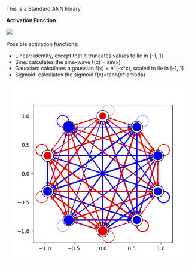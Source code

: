 This is a Standard ANN library.

**Activation Function**

<img src="https://render.githubusercontent.com/render/math?math=a^{t%2B1}_{i}=\sigma {(\displaystyle \sum_{j=1}^{n} w_{ij} a^{t}_{j})}">

Possible activation functions:
- Linear: identity, except that it truncates values to lie in [-1, 1]
- Sine: calculates the sine-wave f(x) = sin(x)
- Gaussian: calculates a gaussian f(x) = e^(-x*x), scaled to lie in [-1, 1]
- Sigmoid: calculates the sigmoid f(x)=tanh(x*lambda)

<p align="center">
  <img src="standard_ANN.csv.png" />
</p>
